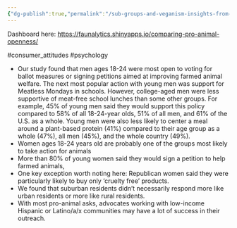 ```yaml
---
{"dg-publish":true,"permalink":"/sub-groups-and-veganism-insights-from-faunalytics-study/","tags":["#consumer_attitudes","#psychology"],"created":"2025-10-23T17:42:47.300+01:00","updated":"2025-10-23T18:06:08.706+01:00"}
---
```


Dashboard here: https://faunalytics.shinyapps.io/comparing-pro-animal-openness/

#consumer_attitudes #psychology 
- Our study found that men ages 18-24 were most open to voting for ballot measures or signing petitions aimed at improving farmed animal welfare. The next most popular action with young men was support for Meatless Mondays in schools. However, college-aged men were less supportive of meat-free school lunches than some other groups. For example, 45% of young men said they would support this policy compared to 58% of all 18-24-year olds, 51% of all men, and 61% of the U.S. as a whole. Young men were also less likely to center a meal around a plant-based protein (41%) compared to their age group as a whole (47%), all men (45%), and the whole country (49%).
- Women ages 18-24 years old are probably one of the groups most likely to take action for animals
- More than 80% of young women said they would sign a petition to help farmed animals,
- One key exception worth noting here: Republican women said they were particularly likely to buy only ‘cruelty free’ products.
- We found that suburban residents didn’t necessarily respond more like urban residents or more like rural residents.
- With most pro-animal asks, advocates working with low-income Hispanic or Latino/a/x communities may have a lot of success in their outreach.

